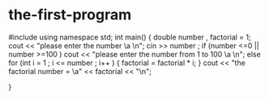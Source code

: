 # the-first-program
#include <iostream>
using namespace std;
int main()
{
    double number  , factorial = 1;
    cout << "please enter the number \a \n";
    cin >> number ;
    if (number <=0 || number >=100 )
        cout << "please enter the number from 1 to 100 \a \n";
    else
        for (int i = 1 ; i <= number ; i++ )
    {
        factorial = factorial * i;
    }
    cout << "the factorial number = \a" << factorial << "\n";


}

